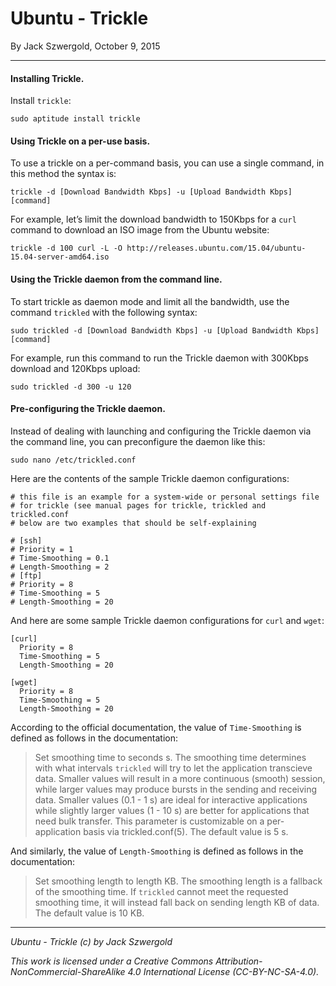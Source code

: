 # Ubuntu - Trickle

By Jack Szwergold, October 9, 2015

***

#### Installing Trickle.

Install `trickle`:

    sudo aptitude install trickle

#### Using Trickle on a per-use basis.

To use a trickle on a per-command basis, you can use a single command, in this method the syntax is:

    trickle -d [Download Bandwidth Kbps] -u [Upload Bandwidth Kbps] [command]

For example, let’s limit the download bandwidth to 150Kbps for a `curl` command to download an ISO image from the Ubuntu website:

    trickle -d 100 curl -L -O http://releases.ubuntu.com/15.04/ubuntu-15.04-server-amd64.iso

#### Using the Trickle daemon from the command line.

To start trickle as daemon mode and limit all the bandwidth, use the command `trickled` with the following syntax:

    sudo trickled -d [Download Bandwidth Kbps] -u [Upload Bandwidth Kbps] [command]

For example, run this command to run the Trickle daemon with 300Kbps download and 120Kbps upload:

    sudo trickled -d 300 -u 120

#### Pre-configuring the Trickle daemon.

Instead of dealing with launching and configuring the Trickle daemon via the command line, you can preconfigure the daemon like this:

    sudo nano /etc/trickled.conf

Here are the contents of the sample Trickle daemon configurations:

	# this file is an example for a system-wide or personal settings file
	# for trickle (see manual pages for trickle, trickled and trickled.conf
	# below are two examples that should be self-explaining
	
	# [ssh]
	# Priority = 1
	# Time-Smoothing = 0.1
	# Length-Smoothing = 2
	# [ftp]
	# Priority = 8
	# Time-Smoothing = 5
	# Length-Smoothing = 20

And here are some sample Trickle daemon configurations for `curl` and `wget`:

	[curl]
	  Priority = 8
	  Time-Smoothing = 5
	  Length-Smoothing = 20
	
	[wget]
	  Priority = 8
	  Time-Smoothing = 5
	  Length-Smoothing = 20

According to the official documentation, the value of `Time-Smoothing` is defined as follows in the documentation:

> Set smoothing time to seconds s. The smoothing time determines with what intervals `trickled` will try to let the application transcieve data. Smaller values will result in a more continuous (smooth) session, while larger values may produce bursts in the sending and receiving data. Smaller values (0.1 - 1 s) are ideal for interactive applications while slightly larger values (1 - 10 s) are better for applications that need bulk transfer. This parameter is customizable on a per-application basis via trickled.conf(5). The default value is 5 s.

And similarly, the value of `Length-Smoothing` is defined as follows in the documentation:

> Set smoothing length to length KB. The smoothing length is a fallback of the smoothing time. If `trickled` cannot meet the requested smoothing time, it will instead fall back on sending length KB of data. The default value is 10 KB.

***

*Ubuntu - Trickle (c) by Jack Szwergold*

*This work is licensed under a Creative Commons Attribution-NonCommercial-ShareAlike 4.0 International License (CC-BY-NC-SA-4.0).*
